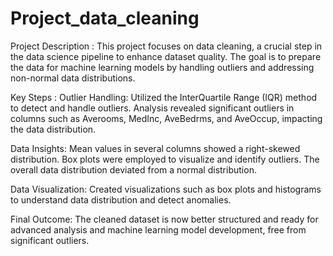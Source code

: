 # Project_data_cleaning

Project Description :
This project focuses on data cleaning, a crucial step in the data science pipeline to enhance dataset quality. The goal is to prepare the data for machine learning models by handling outliers and addressing non-normal data distributions.

Key Steps : 
Outlier Handling:
Utilized the InterQuartile Range (IQR) method to detect and handle outliers.
Analysis revealed significant outliers in columns such as Averooms, MedInc, AveBedrms, and AveOccup, impacting the data distribution.

Data Insights:
Mean values in several columns showed a right-skewed distribution.
Box plots were employed to visualize and identify outliers.
The overall data distribution deviated from a normal distribution.

Data Visualization:
Created visualizations such as box plots and histograms to understand data distribution and detect anomalies.

Final Outcome:
The cleaned dataset is now better structured and ready for advanced analysis and machine learning model development, free from significant outliers.
